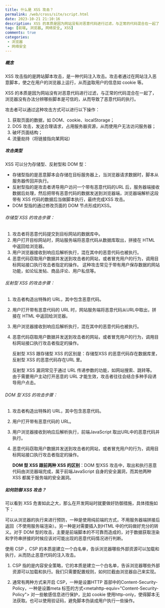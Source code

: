 ```yaml
---
title: 什么是 XSS 攻击？
permalink: /web/cross/site/script.html
date: 2023-10-21 21:10:16
description: XSS 的本质是因为网站没有对恶意代码进行过滤，与正常的代码混合在一起了，浏览器没有办法分辨哪些脚本是可信的，从而导致了恶意代码的执行。
tag: [前端, 浏览器, 网络安全, XSS]
comments: true
categories: 
 - 浏览器
 - 网络安全
---
```


##### 概念

XSS 攻击指的是跨站脚本攻击，是一种代码注入攻击。攻击者通过在网站注入恶意脚本，使之在用户的浏览器上运行，从而盗取用户的信息如 cookie 等。

XSS 的本质是因为网站没有对恶意代码进行过滤，与正常的代码混合在一起了，浏览器没有办法分辨哪些脚本是可信的，从而导致了恶意代码的执行。

攻击者可以通过这种攻击方式可以进行以下操作：
1. 获取页面的数据，如 DOM、cookie、localStorage；
2. DOS 攻击，发送合理请求，占用服务器资源，从而使用户无法访问服务器；
3. 破坏页面结构；
4. 流量劫持（将链接指向某网站）

##### 攻击类型

XSS 可以分为存储型、反射型和 DOM 型：
- 存储型指的是恶意脚本会存储在目标服务器上，当浏览器请求数据时，脚本从服务器传回并执行。
- 反射型指的是攻击者诱导用户访问一个带有恶意代码的URL 后，服务器端接收数据后处理，然后把带有恶意代码的数据发送到浏览器端，浏览器端解析这段带有 XSS 代码的数据后当做脚本执行，最终完成XSS 攻击。
- DOM 型指的通过修改页面的 DOM 节点形成的XSS。

###### 存储型 XSS 的攻击步骤：

 1. 攻击者将恶意代码提交到⽬标⽹站的数据库中。
 2. ⽤户打开⽬标⽹站时，⽹站服务端将恶意代码从数据库取出，拼接在 HTML 中返回给浏览器。
 3. ⽤户浏览器接收到响应后解析执⾏，混在其中的恶意代码也被执⾏。
 4. 恶意代码窃取⽤户数据并发送到攻击者的⽹站，或者冒充⽤户的⾏为，调⽤⽬标⽹站接⼝执⾏攻击者指定的操作。
这种攻击常⻅于带有⽤户保存数据的⽹站功能，如论坛发帖、商品评论、⽤户私信等。

###### 反射型 XSS 的攻击步骤：

1. 攻击者构造出特殊的 URL，其中包含恶意代码。
2. ⽤户打开带有恶意代码的 URL 时，⽹站服务端将恶意代码从URL中取出，拼接在 HTML 中返回给浏览器。
3. ⽤户浏览器接收到响应后解析执⾏，混在其中的恶意代码也被执⾏。
4. 恶意代码窃取⽤户数据并发送到攻击者的⽹站，或者冒充⽤户的⾏为，调⽤⽬标⽹站接⼝执⾏攻击者指定的操作。

   反射型 XSS 跟存储型 XSS 的区别是：存储型XSS 的恶意代码存在数据库⾥，反射型 XSS 的恶意代码存在URL ⾥。

   反射型 XSS 漏洞常⻅于通过 URL 传递参数的功能，如⽹站搜索、跳转等。 由于需要⽤户主动打开恶意的 URL 才能⽣效，攻击者往往会结合多种⼿段诱导⽤户点击。

###### DOM 型 XSS 的攻击步骤：

1. 攻击者构造出特殊的 URL，其中包含恶意代码。
2. ⽤户打开带有恶意代码的 URL。
3. ⽤户浏览器接收到响应后解析执⾏，前端JavaScript 取出URL中的恶意代码并执⾏。
4. 恶意代码窃取⽤户数据并发送到攻击者的⽹站，或者冒充⽤户的⾏为，调⽤⽬标⽹站接⼝执⾏攻击者指定的操作。

   **DOM 型 XSS 跟前两种 XSS 的区别**：DOM 型XSS 攻击中，取出和执⾏恶意代码由浏览器端完成，属于前端JavaScript ⾃身的安全漏洞，⽽其他两种 XSS 都属于服务端的安全漏洞。

##### 如何防御 XSS 攻击？

可以看到 XSS 危害如此之大，那么在开发网站时就要做好防御措施，具体措施如下：

可以从浏览器的执行来进行预防，一种是使用纯前端的方式，不用服务器端拼接后返回（不使用服务端渲染）。另一种是对需要插入到HTML 中的代码做好充分的转义。对于 DOM 型的攻击，主要是前端脚本的不可靠而造成的，对于数据获取渲染和字符串拼接的时候应该对可能出现的恶意代码情况进行判断。

使用 CSP ，CSP 的本质是建立一个白名单，告诉浏览器哪些外部资源可以加载和执行，从而防止恶意代码的注入攻击。

1. CSP 指的是内容安全策略，它的本质是建立一个白名单，告诉浏览器哪些外部资源可以加载和执行。我们只需要配置规则，如何拦截由浏览器自己来实现。

2. 通常有两种方式来开启 CSP，一种是设置HTTP 首部中的Content-Security-Policy，一种是设置meta 标签的方式<metahttp-equiv="Content-Security-Policy">
对一些敏感信息进行保护，比如 cookie 使用http-only，使得脚本无法获取。也可以使用验证码，避免脚本伪装成用户执行一些操作。